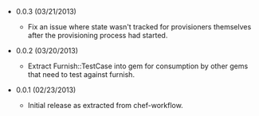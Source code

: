 * 0.0.3 (03/21/2013)
  * Fix an issue where state wasn't tracked for provisioners themselves after the provisioning process had started.

* 0.0.2 (03/20/2013)
  * Extract Furnish::TestCase into gem for consumption by other gems that need to test against furnish.

* 0.0.1 (02/23/2013)
  * Initial release as extracted from chef-workflow.
